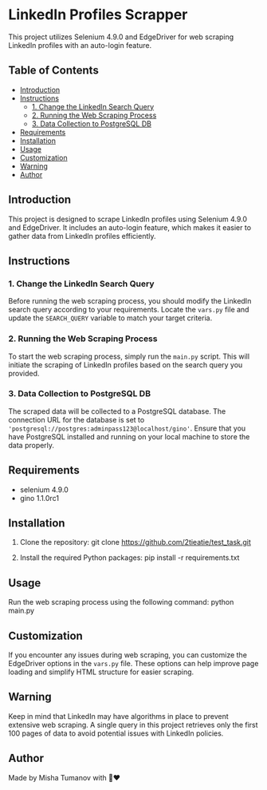 # LinkedIn Profiles Scrapper

This project utilizes Selenium 4.9.0 and EdgeDriver for web scraping LinkedIn profiles with an auto-login feature.

## Table of Contents
- [Introduction](#introduction)
- [Instructions](#instructions)
  - [1. Change the LinkedIn Search Query](#1-change-the-linkedin-search-query)
  - [2. Running the Web Scraping Process](#2-running-the-web-scraping-process)
  - [3. Data Collection to PostgreSQL DB](#3-data-collection-to-postgresql-db)
- [Requirements](#requirements)
- [Installation](#installation)
- [Usage](#usage)
- [Customization](#customization)
- [Warning](#warning)
- [Author](#author)

## Introduction
This project is designed to scrape LinkedIn profiles using Selenium 4.9.0 and EdgeDriver. It includes an auto-login feature, which makes it easier to gather data from LinkedIn profiles efficiently.

## Instructions

### 1. Change the LinkedIn Search Query
Before running the web scraping process, you should modify the LinkedIn search query according to your requirements. Locate the `vars.py` file and update the `SEARCH_QUERY` variable to match your target criteria.

### 2. Running the Web Scraping Process
To start the web scraping process, simply run the `main.py` script. This will initiate the scraping of LinkedIn profiles based on the search query you provided.

### 3. Data Collection to PostgreSQL DB
The scraped data will be collected to a PostgreSQL database. The connection URL for the database is set to `'postgresql://postgres:adminpass123@localhost/gino'`. Ensure that you have PostgreSQL installed and running on your local machine to store the data properly.

## Requirements
- selenium 4.9.0
- gino 1.1.0rc1
## Installation
1. Clone the repository:
git clone https://github.com/2tieatie/test_task.git

2. Install the required Python packages:
pip install -r requirements.txt

## Usage
Run the web scraping process using the following command:
python main.py


## Customization
If you encounter any issues during web scraping, you can customize the EdgeDriver options in the `vars.py` file. These options can help improve page loading and simplify HTML structure for easier scraping.

## Warning
Keep in mind that LinkedIn may have algorithms in place to prevent extensive web scraping. A single query in this project retrieves only the first 100 pages of data to avoid potential issues with LinkedIn policies.

## Author
Made by Misha Tumanov with 🐍❤️

